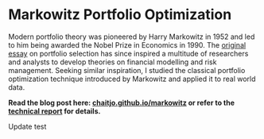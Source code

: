 # Markowitz Portfolio Optimization
Modern portfolio theory was pioneered by Harry Markowitz in 1952 and led to him being awarded the Nobel Prize in Economics in 1990. The [original essay](http://www.performance-measurement.org/Markowitz1952.pdf) on portfolio selection has since inspired a multitude of researchers and analysts to develop theories on financial modelling and risk management. Seeking similar inspiration, I studied the classical portfolio optimization technique introduced by Markowitz and applied it to real world data. 

**Read the blog post here: [chaitjo.github.io/markowitz](https://chaitjo.github.io/markowitz/) or refer to the [technical report](https://github.com/chaitjo/markowitz-portfolio-optimization/raw/master/Report.pdf) for details.** 


Update test
